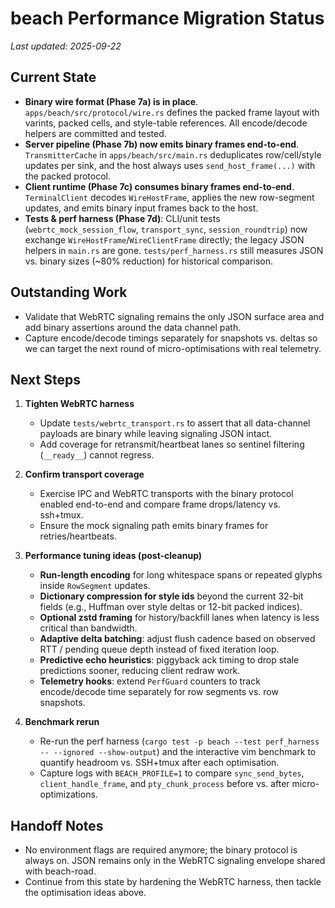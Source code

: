 # beach Performance Migration Status

_Last updated: 2025-09-22_

## Current State

- **Binary wire format (Phase 7a) is in place**. `apps/beach/src/protocol/wire.rs` defines the packed frame layout with varints, packed cells, and style-table references. All encode/decode helpers are committed and tested.
- **Server pipeline (Phase 7b) now emits binary frames end-to-end**. `TransmitterCache` in `apps/beach/src/main.rs` deduplicates row/cell/style updates per sink, and the host always uses `send_host_frame(...)` with the packed protocol.
- **Client runtime (Phase 7c) consumes binary frames end-to-end**. `TerminalClient` decodes `WireHostFrame`, applies the new row-segment updates, and emits binary input frames back to the host.
- **Tests & perf harness (Phase 7d)**: CLI/unit tests (`webrtc_mock_session_flow`, `transport_sync`, `session_roundtrip`) now exchange `WireHostFrame`/`WireClientFrame` directly; the legacy JSON helpers in `main.rs` are gone. `tests/perf_harness.rs` still measures JSON vs. binary sizes (~80% reduction) for historical comparison.

## Outstanding Work

- Validate that WebRTC signaling remains the only JSON surface area and add binary assertions around the data channel path.
- Capture encode/decode timings separately for snapshots vs. deltas so we can target the next round of micro-optimisations with real telemetry.

## Next Steps

1. **Tighten WebRTC harness**
   - Update `tests/webrtc_transport.rs` to assert that all data-channel payloads are binary while leaving signaling JSON intact.
   - Add coverage for retransmit/heartbeat lanes so sentinel filtering (`__ready__`) cannot regress.

2. **Confirm transport coverage**
   - Exercise IPC and WebRTC transports with the binary protocol enabled end-to-end and compare frame drops/latency vs. ssh+tmux.
   - Ensure the mock signaling path emits binary frames for retries/heartbeats.

3. **Performance tuning ideas (post-cleanup)**
   - **Run-length encoding** for long whitespace spans or repeated glyphs inside `RowSegment` updates.
   - **Dictionary compression for style ids** beyond the current 32-bit fields (e.g., Huffman over style deltas or 12-bit packed indices).
   - **Optional zstd framing** for history/backfill lanes when latency is less critical than bandwidth.
   - **Adaptive delta batching**: adjust flush cadence based on observed RTT / pending queue depth instead of fixed iteration loop.
   - **Predictive echo heuristics**: piggyback ack timing to drop stale predictions sooner, reducing client redraw work.
   - **Telemetry hooks**: extend `PerfGuard` counters to track encode/decode time separately for row segments vs. row snapshots.

4. **Benchmark rerun**
   - Re-run the perf harness (`cargo test -p beach --test perf_harness -- --ignored --show-output`) and the interactive vim benchmark to quantify headroom vs. SSH+tmux after each optimisation.
   - Capture logs with `BEACH_PROFILE=1` to compare `sync_send_bytes`, `client_handle_frame`, and `pty_chunk_process` before vs. after micro-optimizations.

## Handoff Notes

- No environment flags are required anymore; the binary protocol is always on. JSON remains only in the WebRTC signaling envelope shared with beach-road.
- Continue from this state by hardening the WebRTC harness, then tackle the optimisation ideas above.
